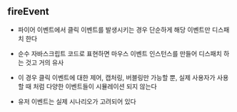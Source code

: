 ## fireEvent

- 파이어 이벤트에서 클릭 이벤트를 발생시키는 경우 단순하게 해당 이벤트만 디스패치 한다

- 순수 자바스크립트 코드로 표현하면 마우스 이벤트 인스턴스를 만들어 디스패치 하는 것고 거의 유사

- 이 경우 클릭 이벤트에 대한 제어, 캡처링, 버블링만 가능할 뿐, 실제 사용자가 사용할 때 처럼 다양한 이벤트들이 시뮬레이션 되지 않는다

- 유저 이벤트는 실제 시나리오가 고려되어 있다
